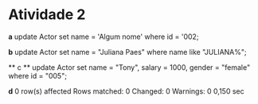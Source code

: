 # Atividade 2

**a** update Actor set name = 'Algum nome' where id = '002;

**b** update Actor set name = "Juliana Paes"
where name like "JULIANA%";

** c ** update Actor set
name = "Tony",
salary = 1000,
gender = "female"
where id = "005";

**d** 0 row(s) affected Rows matched: 0  Changed: 0  Warnings: 0	0,150 sec
